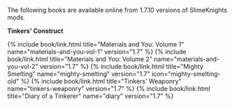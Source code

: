 The following books are available online from 1.7.10 versions of SlimeKnights mods.

**Tinkers' Construct**
<div class="uk-child-width-1-2 uk-child-width-1-6@s uk-grid-small" uk-grid>
    {% include book/link.html title="Materials and You: Volume 1" name="materials-and-you-vol-1" version="1.7" %}
    {% include book/link.html title="Materials and You: Volume 2" name="materials-and-you-vol-2" version="1.7" %}
    {% include book/link.html title="Mighty Smelting"             name="mighty-smelting"         version="1.7"
                                                                  icon="mighty-smelting-old" %}
    {% include book/link.html title="Tinkers' Weaponry"           name="tinkers-weaponry"        version="1.7" %}
    {% include book/link.html title="Diary of a Tinkerer"         name="diary"                   version="1.7" %}
</div>
